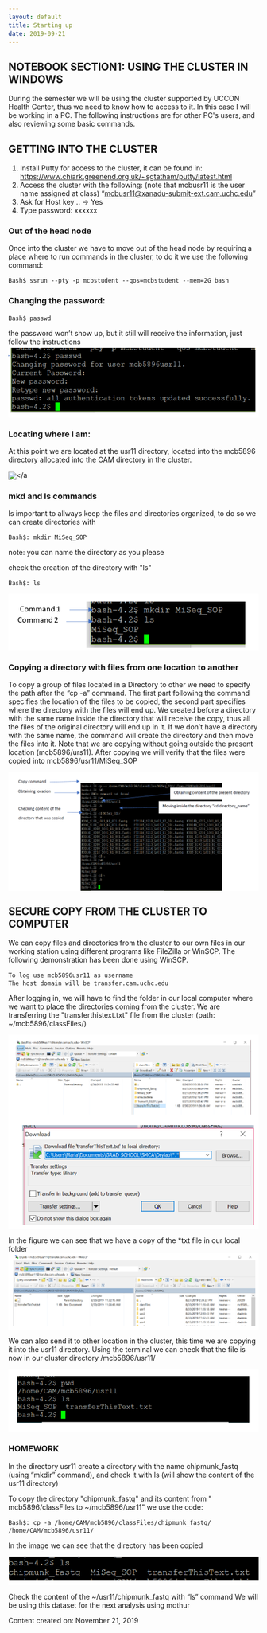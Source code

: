 ```yaml
---
layout: default
title: Starting up
date: 2019-09-21
---
```



## NOTEBOOK SECTION1: USING THE CLUSTER IN WINDOWS 

During the semester we will be using the cluster supported by UCCON Health Center, thus we need to know how to access to it. In this case I will be working in a PC. The following instructions are for other PC's users, and also reviewing some basic commands.

## GETTING INTO THE CLUSTER
1. Install Putty for access to the cluster, it can be found in: https://www.chiark.greenend.org.uk/~sgtatham/putty/latest.html
2. Access the cluster with the following: (note that mcbusr11 is the user name assigned at class) “mcbusr11@xanadu-submit-ext.cam.uchc.edu”
2. Ask for Host key .. -> Yes
3. Type password: xxxxxx 

### Out of the head node
<p> Once into the cluster we have to move out of the head node by requiring a place where to run commands in the cluster, to do it we use the following command: </p>
  
    Bash$ ssrun --pty -p mcbstudent --qos=mcbstudent --mem=2G bash

### Changing the password:

    Bash$ passwd

the password won’t show up, but it still will receive the information, just follow the instructions
<img align="center" src="/IMAGES/psswdchange.PNG"/></a>

### Locating where I am:

At this point we are located at the usr11 directory, located into the mcb5896 directory allocated into the CAM directory in the cluster. <br>

<img align="center" src="/IMAGES/pws.PNG"/></a
>
### mkd and ls commands

Is important to allways keep the files and directories organized, to do so we can create directories with

    Bash$: mkdir MiSeq_SOP
  
note: you can name the directory as you please

check the creation of the directory with "ls"

    Bash$: ls

<img align="center" src="/IMAGES/mk_ls.PNG"/></a>


### Copying a directory with files from one location to another

<p> To copy a group of files located in a Directory to other we need to specify the path after the “cp -a” command. The first part following the command specifies the location of the files to be copied, the second part specifies where the directory with the files will end up. We created before a directory with the same name inside the directory that will receive the copy, thus all the files of the original directory will end up in it. If we don’t have a directory with the same name, the command will create the directory and then move the files into it. Note that we are copying without going outside the present location (mcb5896/urs11).
After copying we will verify that the files were copied into mcb5896/usr11/MiSeq_SOP </p>

<img align="center" src="/IMAGES/copyingfigure.PNG"/></a>


## SECURE COPY FROM THE CLUSTER TO COMPUTER

We can copy files and directories from the cluster to our own files in our working station using different programs like FileZilla or WinSCP. The following demonstration has been done using WinSCP.

    To log use mcb5896usr11 as username
    The host domain will be transfer.cam.uchc.edu
    
After logging in, we will have to find the folder in our local computer where we want to place the directories coming from the cluster.
We are transferring the "transferthistext.txt" file from the cluster (path:  ~/mcb5896/classFiles/)

<img align="center" src="/IMAGES/transferwiscp.PNG"/></a>
<img align="center" src="/IMAGES/transfer2.PNG"/></a>

In the figure we can see that we have a copy of the *txt file in our local folder
<img align="center" src="/IMAGES/transferconfirmation.PNG"/></a>

We can also send it to other location in the cluster, this time we are copying it into the usr11 directory. Using the terminal we can check that the file is now in our cluster directory /mcb5896/usr11/

<img align="center" src="/IMAGES/chekingtrasnferintocluster.PNG"/></a>


### HOMEWORK

In the directory usr11 create a directory with the name chipmunk_fastq (using “mkdir” command), and check it with ls (will show the content of the usr11 directory)

To copy the directory "chipmunk_fastq" and its content from " mcb5896/classFiles to ~/mcb5896/usr11" we use the code:

    Bash$: cp -a /home/CAM/mcb5896/classFiles/chipmunk_fastq/ /home/CAM/mcb5896/usr11/
    
In the image we can see that the directory has been copied

<img align="center" src="/IMAGES/chipmunkdir.PNG"/></a>

Check the content of the ~/usr11/chipmunk_fastq with “ls” command
We will be using this dataset for the next analysis using mothur

Content created on: November 21, 2019
